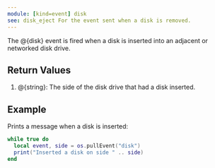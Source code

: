 ```yaml
---
module: [kind=event] disk
see: disk_eject For the event sent when a disk is removed.
---
```


The @{disk} event is fired when a disk is inserted into an adjacent or networked disk drive.

## Return Values
1. @{string}: The side of the disk drive that had a disk inserted.

## Example
Prints a message when a disk is inserted:
```lua
while true do
  local event, side = os.pullEvent("disk")
  print("Inserted a disk on side " .. side)
end
```
